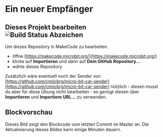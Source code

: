 # Ein neuer Empfänger


## Dieses Projekt bearbeiten ![Build Status Abzeichen](https://github.com/cmiicbrg/mb-car-go-straight/workflows/MakeCode/badge.svg)

Um dieses Repository in MakeCode zu bearbeiten.

* öffne [https://makecode.microbit.org/](https://makecode.microbit.org/)
* klicke auf **Importieren** und dann auf **Dein GitHub Repository...**
* wähle dieses Repository

Zusätzlich wäre eventuell noch der Sender von [https://github.com/cmiicbrg/micro-bit-car-sender](https://github.com/cmiicbrg/micro-bit-car-sender) nützlich - diesen musst du aber für diese Übung nicht bearbeiten - es genügt diesen über **Importieren** und **Importiere URL...** zu verwenden.

## Blockvorschau

Dieses Bild zeigt den Blockcode vom letzten Commit im Master an.
Die Aktualisierung dieses Bildes kann einige Minuten dauern.
